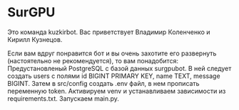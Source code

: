 # SurGPU

Это команда kuzkirbot. Вас приветствует Владимир Коленченко и Кирилл Кузнецов.

Если вам вдруг понравится бот и вы очень захотите его развернуть (настоятельно не рекомендуется), то вам понадобится:
Предустановленый PostgreSQL с базой данных surgpubot. В ней следует создать users с полями id BIGINT PRIMARY KEY, name TEXT, message BIGINT.
Затем в src/config создать .env файл, в нем прописать переменную token.
Активируем venv и устанавливаем зависимости из requirements.txt.
Запускаем main.py. 
